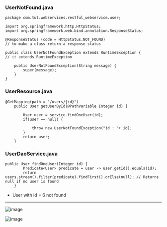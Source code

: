 
### UserNotFound.java
    
    package com.tut.webservices.restful_webservice.user;
    
    import org.springframework.http.HttpStatus;
    import org.springframework.web.bind.annotation.ResponseStatus;
    
    @ResponseStatus (code = HttpStatus.NOT_FOUND)
    // to make a class return a response status
    
    public class UserNotFoundException extends RuntimeException {
    // it extends RuntimeException
    
    	public UserNotFoundException(String message) {
    		super(message);
    	}
    }

### UserResource.java


    @GetMapping(path = "/users/{id}")
    	public User getUserById(@PathVariable Integer id) {
    		
    		User user = service.findOneUser(id);
    		if(user == null) {
    			
    			throw new UserNotFoundException("id : "+ id);
    		}
    		return user;
    	}

### UserDaoService.java

    public User findOneUser(Integer id) {
    		Predicate<User> predicate = user -> user.getId().equals(id);
    		return users.stream().filter(predicate).findFirst().orElse(null); // Returns null if no user is found
    	}

+ User with id = 6 not found
<hr>

![image](https://github.com/user-attachments/assets/2df9c834-8be8-4163-95ce-ecf3249a6ae4)

![image](https://github.com/user-attachments/assets/3b934bc2-2dd7-483f-8246-f6dbc390e88d)

